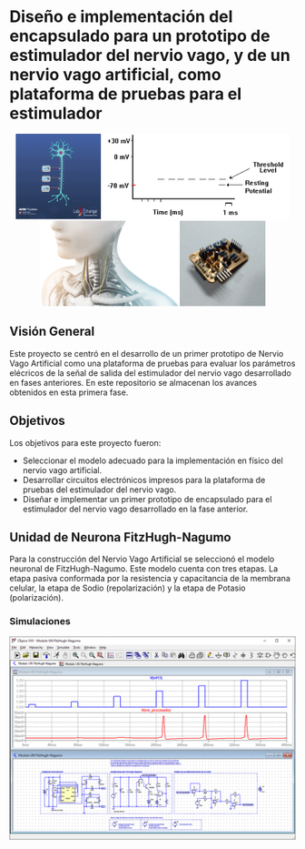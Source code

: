# Diseño e implementación del encapsulado para un prototipo de estimulador del nervio vago, y de un nervio vago artificial, como plataforma de pruebas para el estimulador

<p align="center">
<img src="https://github.com/ionas-UVG/Tesis-2022-Nervio-Vago-Artificial/blob/5153043706a7ae2c09a8a88e634a6104756698e3/Documentos/Imagenes/GIF/neuron.gif" height="150"> <img src="https://github.com/ionas-UVG/Tesis-2022-Nervio-Vago-Artificial/blob/e79cc0adab2fa9ac0317886fba2164efc780ccc1/Documentos/Imagenes/GIF/action-potential-graphics.gif" height="150"><img src="https://github.com/ionas-UVG/Tesis-2022-Nervio-Vago-Artificial/blob/2e7fbe03dd19fab017b71f1059ad863009ae48de/Documentos/Imagenes/GIF/vns%20therapy.gif" height="150"><img src="https://github.com/ionas-UVG/Tesis-2022-Nervio-Vago-Artificial/blob/e79cc0adab2fa9ac0317886fba2164efc780ccc1/Documentos/Imagenes/GIF/pcb.gif" height="150">
 </p>
 
## Visión General
Este proyecto se centró en el desarrollo de un primer prototipo de Nervio Vago Artificial como una plataforma de pruebas para evaluar los parámetros elécricos de la señal de salida del estimulador del nervio vago desarrollado en fases anteriores. En este repositorio se almacenan los avances obtenidos en esta primera fase.

## Objetivos
Los objetivos para este proyecto fueron:
* Seleccionar el modelo adecuado para la implementación en físico del nervio vago artificial.  
* Desarrollar circuitos electrónicos impresos para la plataforma de pruebas del estimulador del nervio vago.  
* Diseñar e implementar un primer prototipo de encapsulado para el estimulador del nervio vago desarrollado en la fase anterior.

## Unidad de Neurona FitzHugh-Nagumo
Para la construcción del Nervio Vago Artificial se seleccionó el modelo neuronal de FitzHugh-Nagumo. Este modelo cuenta con tres etapas. La etapa pasiva conformada por la resistencia y capacitancia de la membrana celular, la etapa de Sodio (repolarización) y la etapa de Potasio (polarización).
 
 ### Simulaciones
 
<p align="center">
<img src="https://github.com/ionas-UVG/Tesis-2022-Nervio-Vago-Artificial/blob/b51f45b2c370843a8341eafaf512505e302ee61d/Documentos/Imagenes/ltspice-sim.png" width="700"> 
</p>
